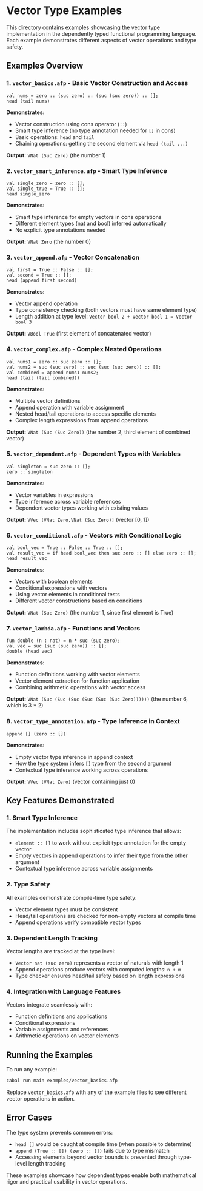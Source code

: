 # Vector Type Examples

This directory contains examples showcasing the vector type implementation in the dependently typed functional programming language. Each example demonstrates different aspects of vector operations and type safety.

## Examples Overview

### 1. `vector_basics.afp` - Basic Vector Construction and Access

```
val nums = zero :: (suc zero) :: (suc (suc zero)) :: [];
head (tail nums)
```

**Demonstrates:**

- Vector construction using cons operator (`::`)
- Smart type inference (no type annotation needed for `[]` in cons)
- Basic operations: `head` and `tail`
- Chaining operations: getting the second element via `head (tail ...)`

**Output:** `VNat (Suc Zero)` (the number 1)

### 2. `vector_smart_inference.afp` - Smart Type Inference

```
val single_zero = zero :: [];
val single_true = True :: [];
head single_zero
```

**Demonstrates:**

- Smart type inference for empty vectors in cons operations
- Different element types (nat and bool) inferred automatically
- No explicit type annotations needed

**Output:** `VNat Zero` (the number 0)

### 3. `vector_append.afp` - Vector Concatenation

```
val first = True :: False :: [];
val second = True :: [];
head (append first second)
```

**Demonstrates:**

- Vector append operation
- Type consistency checking (both vectors must have same element type)
- Length addition at type level: `Vector bool 2 + Vector bool 1 = Vector bool 3`

**Output:** `VBool True` (first element of concatenated vector)

### 4. `vector_complex.afp` - Complex Nested Operations

```
val nums1 = zero :: suc zero :: [];
val nums2 = suc (suc zero) :: suc (suc (suc zero)) :: [];
val combined = append nums1 nums2;
head (tail (tail combined))
```

**Demonstrates:**

- Multiple vector definitions
- Append operation with variable assignment
- Nested head/tail operations to access specific elements
- Complex length expressions from append operations

**Output:** `VNat (Suc (Suc Zero))` (the number 2, third element of combined vector)

### 5. `vector_dependent.afp` - Dependent Types with Variables

```
val singleton = suc zero :: [];
zero :: singleton
```

**Demonstrates:**

- Vector variables in expressions
- Type inference across variable references
- Dependent vector types working with existing values

**Output:** `VVec [VNat Zero,VNat (Suc Zero)]` (vector [0, 1])

### 6. `vector_conditional.afp` - Vectors with Conditional Logic

```
val bool_vec = True :: False :: True :: [];
val result_vec = if head bool_vec then suc zero :: [] else zero :: [];
head result_vec
```

**Demonstrates:**

- Vectors with boolean elements
- Conditional expressions with vectors
- Using vector elements in conditional tests
- Different vector constructions based on conditions

**Output:** `VNat (Suc Zero)` (the number 1, since first element is True)

### 7. `vector_lambda.afp` - Functions and Vectors

```
fun double (n : nat) = n * suc (suc zero);
val vec = suc (suc (suc zero)) :: [];
double (head vec)
```

**Demonstrates:**

- Function definitions working with vector elements
- Vector element extraction for function application
- Combining arithmetic operations with vector access

**Output:** `VNat (Suc (Suc (Suc (Suc (Suc (Suc Zero))))))` (the number 6, which is 3 \* 2)

### 8. `vector_type_annotation.afp` - Type Inference in Context

```
append [] (zero :: [])
```

**Demonstrates:**

- Empty vector type inference in append context
- How the type system infers `[]` type from the second argument
- Contextual type inference working across operations

**Output:** `VVec [VNat Zero]` (vector containing just 0)

## Key Features Demonstrated

### 1. Smart Type Inference

The implementation includes sophisticated type inference that allows:

- `element :: []` to work without explicit type annotation for the empty vector
- Empty vectors in append operations to infer their type from the other argument
- Contextual type inference across variable assignments

### 2. Type Safety

All examples demonstrate compile-time type safety:

- Vector element types must be consistent
- Head/tail operations are checked for non-empty vectors at compile time
- Append operations verify compatible vector types

### 3. Dependent Length Tracking

Vector lengths are tracked at the type level:

- `Vector nat (suc zero)` represents a vector of naturals with length 1
- Append operations produce vectors with computed lengths: `n + m`
- Type checker ensures head/tail safety based on length expressions

### 4. Integration with Language Features

Vectors integrate seamlessly with:

- Function definitions and applications
- Conditional expressions
- Variable assignments and references
- Arithmetic operations on vector elements

## Running the Examples

To run any example:

```bash
cabal run main examples/vector_basics.afp
```

Replace `vector_basics.afp` with any of the example files to see different vector operations in action.

## Error Cases

The type system prevents common errors:

- `head []` would be caught at compile time (when possible to determine)
- `append (True :: []) (zero :: [])` fails due to type mismatch
- Accessing elements beyond vector bounds is prevented through type-level length tracking

These examples showcase how dependent types enable both mathematical rigor and practical usability in vector operations.
